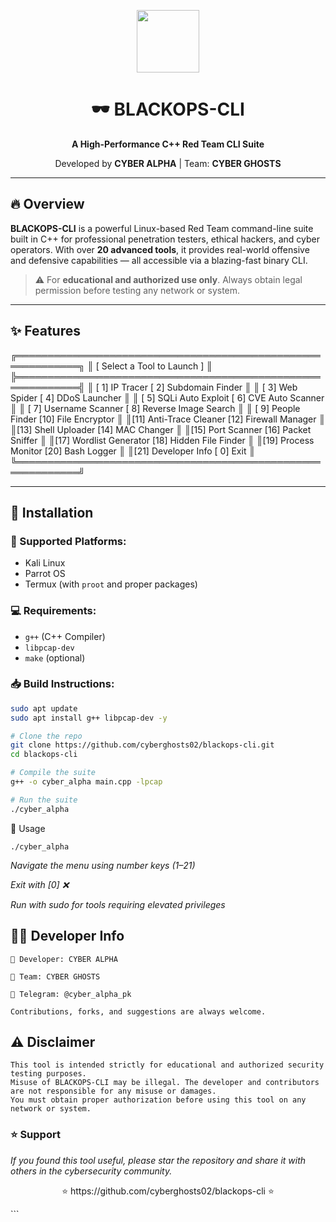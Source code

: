 <p align="center">
  <img src="https://upload.wikimedia.org/wikipedia/commons/1/18/ISO_C%2B%2B_Logo.svg" height="100">
</p>

<h1 align="center">🕶️ BLACKOPS-CLI</h1>
<p align="center"><strong>A High-Performance C++ Red Team CLI Suite</strong></p>
<p align="center">Developed by <b>CYBER ALPHA</b> | Team: <b>CYBER GHOSTS</b></p>

---

## 🔥 Overview

**BLACKOPS-CLI** is a powerful Linux-based Red Team command-line suite built in C++ for professional penetration testers, ethical hackers, and cyber operators. With over **20 advanced tools**, it provides real-world offensive and defensive capabilities — all accessible via a blazing-fast binary CLI.

> ⚠️ For **educational and authorized use only**. Always obtain legal permission before testing any network or system.

---

## ✨ Features
╔════════════════════════════════════════════════════════════╗
║                [ Select a Tool to Launch ]                ║
╠════════════════════════════════════════════════════════════╣
║ [ 1]  IP Tracer              [ 2]  Subdomain Finder         ║
║ [ 3]  Web Spider             [ 4]  DDoS Launcher            ║
║ [ 5]  SQLi Auto Exploit      [ 6]  CVE Auto Scanner         ║
║ [ 7]  Username Scanner       [ 8]  Reverse Image Search     ║
║ [ 9]  People Finder          [10]  File Encryptor           ║
║[11]  Anti-Trace Cleaner      [12]  Firewall Manager         ║
║[13]  Shell Uploader          [14]  MAC Changer              ║
║[15]  Port Scanner            [16]  Packet Sniffer           ║
║[17]  Wordlist Generator      [18]  Hidden File Finder       ║
║[19]  Process Monitor         [20]  Bash Logger              ║
║[21]  Developer Info          [ 0]  Exit                     ║
╚════════════════════════════════════════════════════════════╝

---

## 🔧 Installation

### 🐧 Supported Platforms:
- Kali Linux
- Parrot OS
- Termux (with `proot` and proper packages)

### 💻 Requirements:
- `g++` (C++ Compiler)
- `libpcap-dev`
- `make` (optional)

### 📥 Build Instructions:

```bash
sudo apt update
sudo apt install g++ libpcap-dev -y

# Clone the repo
git clone https://github.com/cyberghosts02/blackops-cli.git
cd blackops-cli

# Compile the suite
g++ -o cyber_alpha main.cpp -lpcap

# Run the suite
./cyber_alpha
```
🚀 Usage
```
./cyber_alpha
```
*Navigate the menu using number keys (1–21)*

*Exit with [0] ❌*

*Run with sudo for tools requiring elevated privileges*


## 👨‍💻 Developer Info

    👤 Developer: CYBER ALPHA

    🧠 Team: CYBER GHOSTS

    💬 Telegram: @cyber_alpha_pk

    Contributions, forks, and suggestions are always welcome.

## ⚠️ Disclaimer

    This tool is intended strictly for educational and authorized security testing purposes.
    Misuse of BLACKOPS-CLI may be illegal. The developer and contributors are not responsible for any misuse or damages.
    You must obtain proper authorization before using this tool on any network or system.


### ⭐ Support

*If you found this tool useful, please star the repository and share it with others in the cybersecurity community.*
<p align="center"> ⭐ https://github.com/cyberghosts02/blackops-cli ⭐ </p> ``` 
